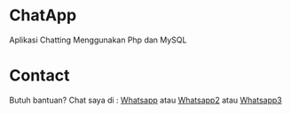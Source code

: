 # ChatApp
Aplikasi Chatting Menggunakan Php dan MySQL

# Contact
Butuh bantuan?
Chat saya di : 
[Whatsapp](https://wa.me/6283834027073)
atau
[Whatsapp2](https://wa.me/17807777733/)
atau
[Whatsapp3](https://wa.me/17807777788/)


